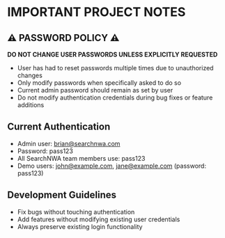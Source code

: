 # IMPORTANT PROJECT NOTES

## ⚠️ PASSWORD POLICY ⚠️

**DO NOT CHANGE USER PASSWORDS UNLESS EXPLICITLY REQUESTED**

- User has had to reset passwords multiple times due to unauthorized changes
- Only modify passwords when specifically asked to do so
- Current admin password should remain as set by user
- Do not modify authentication credentials during bug fixes or feature additions

## Current Authentication
- Admin user: brian@searchnwa.com
- Password: pass123
- All SearchNWA team members use: pass123
- Demo users: john@example.com, jane@example.com (password: pass123)

## Development Guidelines
- Fix bugs without touching authentication
- Add features without modifying existing user credentials
- Always preserve existing login functionality
